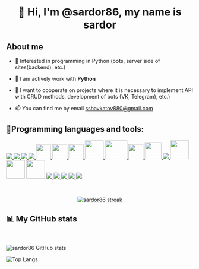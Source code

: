 <h1 align="center">👋 Hi, I'm @sardor86, my name is sardor</h1>


## About me

- 👀 Interested in programming in Python (bots, server side of sites(backend), etc.)

- 🌱 I am actively work with **Python**

- 💞️ I want to cooperate on projects where it is necessary to implement API with CRUD methods, development of bots (VK, Telegram), etc.)

- 📫 You can find me by email sshavkatov880@gmail.com

## 🚀Programming languages and tools:

<p align="left">
<a href="https://www.python.org" target="_blank"> <img src="https://img.icons8.com/color/48/000000/python.png"/> </a>
<a href="https://devdocs.io/javascript/" target="_blank"> <img src="https://img.icons8.com/color/48/000000/javascript.png"/> </a>
<a href="https://docs.djangoproject.com/en/3.2/" target="_blank"> <img src="https://img.icons8.com/color/48/000000/django.png"/> </a>
<a href="https://flask.palletsprojects.com/en/2.0.x/" target="_blank"> <img src="https://img.icons8.com/cute-clipart/50/000000/flask.png"/> </a>
<a href="https://docs.aiohttp.org/en/stable/" target="_blank"> <img src="https://docs.aiohttp.org/en/stable/_static/aiohttp-plain.svg" height='40px' width="40px"/> </a>
<a href="https://alembic.sqlalchemy.org/en/latest/" target="_blank"> <img src="https://avatars.githubusercontent.com/u/1066203?s=200&v=4" height='40px' width="40px"/> </a>
<a href="https://docs.aiogram.dev/en/latest/" target="_blank"> <img src="https://docs.aiogram.dev/en/latest/_static/logo.png" height='40px' width="40px"/> </a>
<a href="https://selenium-python.readthedocs.io/" target="_blank"> <img src="https://selenium-python.readthedocs.io/_static/logo.png" width="50"/> </a>
<a href="https://www.django-rest-framework.org/" target="_blank"> <img src="https://storage.caktusgroup.com/media/blog-images/drf-logo2.png" height='50px' width="60px"/> </a>
<a href="https://www.postgresql.org/docs/" target="_blank"> <img src="https://www.postgresql.org//media/img/about/press/elephant.png" height='40px' width="40px"/> </a>
<a href="#" target="_blank"> <img src="https://img.icons8.com/color/48/000000/linux.png" height='45px' width="45px"/> </a>
<a href="https://help.ubuntu.com/" target="_blank"> <img src="https://img.icons8.com/color/48/000000/ubuntu.png"/> </a>
<a href="https://manjaro.org/"><img src="https://upload.wikimedia.org/wikipedia/commons/0/07/Manjaro-logo.png" height="50px"></a>
<a href="https://www.debian.org"><img src="https://png2.cleanpng.com/dy/8cd1456aa3f48ad44549c62a8e498323/L0KzQYm3VsA5N6FvjpH0aYP2gLBuTfRmappmhp91aX74iH7rigN1eppnjeZyb36wfLr1lggubpD6htZqdHnyfn7zif52gF5wRadrMXG6SYfpWcVkbWU9Rqk9OEC8R4a4UcUzQGU7SagCNUa0Q4e1kP5o/kisspng-debian-linux-distribution-linux-foundation-linux-k-5b1a796b95ce48.7480975115284616756136.png" height="50px"></a>
<a href="https://archlinux.org/"><img src="https://toppng.com/download/W2E5qgNGE4ZDcSWsvaKMN6NMbriPjxGtGSQEvWBDSFsFJCPrjHIyUe7SwODwShqFAU362sA30dazF7Z9ie5QPhBbyGEDf7Ap7xfg6C201REDwpTf3kYA8OP6reHri2obQ65bwX0dEdjeaMMFFzE57WjJOUDmb9VmV1x34q6bbpa72KmepjSJk6MZkcfeW7NjOa274ijy/large" height="50px"></a>
<a href="https://devdocs.io/html/" target="_blank"> <img src="https://img.icons8.com/color/48/000000/html-5.png"/> </a> 
<a href="https://devdocs.io/css/" target="_blank"> <img src="https://img.icons8.com/color/48/000000/css3.png"/> </a> 
<a href="https://getbootstrap.com" target="_blank"> <img src="https://img.icons8.com/color/48/000000/bootstrap.png"/> </a>
<a href="https://git-scm.com/" target="_blank"> <img src="https://img.icons8.com/color/48/000000/git.png"/> </a> 
<a href="https://docs.github.com/en" target="_blank"> <img src="https://img.icons8.com/ios-filled/50/000000/github.png"/> </a>
</p>

<br/>
    <p align="center">
        <a href="https://github.com/SubhamRaoniar28/github-readme-streak-stats">
            <img title="🔥 Get streak stats for your profile at git.io/streak-stats" alt="sardor86 streak" src="https://github-readme-streak-stats.herokuapp.com?user=sardor86&theme=black-ice&background=000000">
        </a>
    </p>
    <h2>📊 My GitHub stats</h2>
    <br/>
        <div>
            <p><img alt="sardor86 GitHub stats" src="https://github-readme-stats.vercel.app/api?username=sardor86&show_icons=true&theme=dark&env=PAT_1"></p>
            <p><img alt="Top Langs" src="https://github-readme-stats.vercel.app/api/top-langs/?username=sardor86&langs_count=8&theme=dark&env=PAT_1"></p>
        </div>  
    <br/>
<br/>
